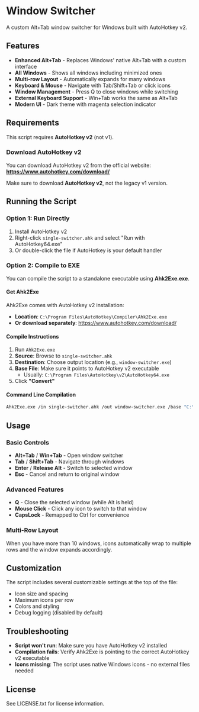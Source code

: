 # Window Switcher

A custom Alt+Tab window switcher for Windows built with AutoHotkey v2.

## Features

- **Enhanced Alt+Tab** - Replaces Windows' native Alt+Tab with a custom interface
- **All Windows** - Shows all windows including minimized ones
- **Multi-row Layout** - Automatically expands for many windows
- **Keyboard & Mouse** - Navigate with Tab/Shift+Tab or click icons
- **Window Management** - Press Q to close windows while switching
- **External Keyboard Support** - Win+Tab works the same as Alt+Tab
- **Modern UI** - Dark theme with magenta selection indicator

## Requirements

This script requires **AutoHotkey v2** (not v1).

### Download AutoHotkey v2
You can download AutoHotkey v2 from the official website:
**https://www.autohotkey.com/download/**

Make sure to download **AutoHotkey v2**, not the legacy v1 version.

## Running the Script

### Option 1: Run Directly
1. Install AutoHotkey v2
2. Right-click `single-switcher.ahk` and select "Run with AutoHotkey64.exe"
3. Or double-click the file if AutoHotkey is your default handler

### Option 2: Compile to EXE
You can compile the script to a standalone executable using **Ahk2Exe.exe**.

#### Get Ahk2Exe
Ahk2Exe comes with AutoHotkey v2 installation:
- **Location**: `C:\Program Files\AutoHotkey\Compiler\Ahk2Exe.exe`
- **Or download separately**: https://www.autohotkey.com/download/

#### Compile Instructions
1. Run `Ahk2Exe.exe`
2. **Source**: Browse to `single-switcher.ahk`
3. **Destination**: Choose output location (e.g., `window-switcher.exe`)
4. **Base File**: Make sure it points to AutoHotkey v2 executable
   - Usually: `C:\Program Files\AutoHotkey\v2\AutoHotkey64.exe`
5. Click **"Convert"**

#### Command Line Compilation
```bash
Ahk2Exe.exe /in single-switcher.ahk /out window-switcher.exe /base "C:\Program Files\AutoHotkey\v2\AutoHotkey64.exe"
```

## Usage

### Basic Controls
- **Alt+Tab** / **Win+Tab** - Open window switcher
- **Tab** / **Shift+Tab** - Navigate through windows
- **Enter** / **Release Alt** - Switch to selected window
- **Esc** - Cancel and return to original window

### Advanced Features
- **Q** - Close the selected window (while Alt is held)
- **Mouse Click** - Click any icon to switch to that window
- **CapsLock** - Remapped to Ctrl for convenience

### Multi-Row Layout
When you have more than 10 windows, icons automatically wrap to multiple rows and the window expands accordingly.

## Customization

The script includes several customizable settings at the top of the file:
- Icon size and spacing
- Maximum icons per row
- Colors and styling
- Debug logging (disabled by default)

## Troubleshooting

- **Script won't run**: Make sure you have AutoHotkey v2 installed
- **Compilation fails**: Verify Ahk2Exe is pointing to the correct AutoHotkey v2 executable
- **Icons missing**: The script uses native Windows icons - no external files needed

## License

See LICENSE.txt for license information.
